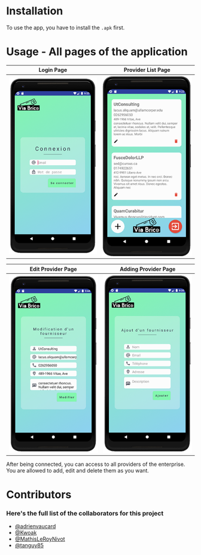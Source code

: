 # Installation

To use the app, you have to install the `.apk` first.

# Usage - All pages of the application

Login Page             |  Provider List Page
:-------------------------:|:-------------------------:
![Login](img/login.png)  |  ![Provider List](img/provider_list.png)

Edit Provider Page             |  Adding Provider Page
:-------------------------:|:-------------------------:
![Provider Edit](img/provider_edit.png)  |  ![Provider List](img/provider_add.png)

After being connected, you can access to all providers of the enterprise.
You are allowed to add, edit and delete them as you want.



# Contributors 
### Here's the full list of the collaborators for this project
- [@adrienvaucard](https://github.com/adrienvaucard "Go to @adrienvaucard's Github")
- [@Kwoak](https://github.com/Kwoak "Go to @Kwoak's Github")
- [@MathisLeRoyNivot](https://github.com/MathisLeRoyNivot "Go to @MathisLeRoyNivot's Github")
- [@tanguy85](https://github.com/tanguy85 "Go to @tanguy85's Github")




